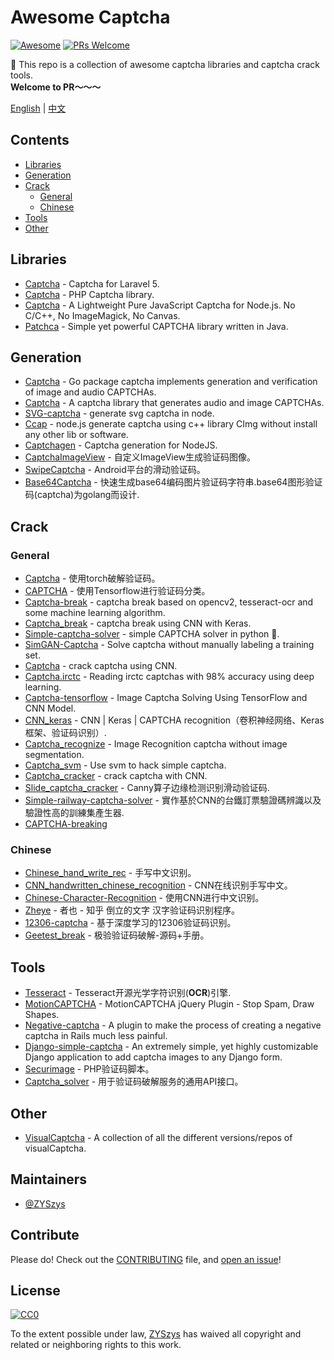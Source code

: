 # Awesome Captcha
[![Awesome](https://awesome.re/badge.svg)](https://awesome.re)
[![PRs Welcome](https://img.shields.io/badge/PRs-welcome-brightgreen.svg?style=flat-square)](http://makeapullrequest.com)

:triangular_flag_on_post:  This repo is a collection of awesome captcha libraries and captcha crack tools.  
**Welcome to PR～～～**

[English](README.md) | [中文](README-zh.md)

## Contents

- [Libraries](#libraries)
- [Generation](#generation)
- [Crack](#crack)
    - [General](#general)
    - [Chinese](#chinese)
- [Tools](#tools)
- [Other](#other)


## Libraries

- [Captcha](https://github.com/mewebstudio/captcha) - Captcha for Laravel 5.
- [Captcha](https://github.com/Gregwar/Captcha) - PHP Captcha library.
- [Captcha](https://github.com/trekjs/captcha) - A Lightweight Pure JavaScript Captcha for Node.js. No C/C++, No ImageMagick, No Canvas.
- [Patchca](https://github.com/pusuo/patchca) - Simple yet powerful CAPTCHA library written in Java.


## Generation
- [Captcha](https://github.com/dchest/captcha) - Go package captcha implements generation and verification of image and audio CAPTCHAs.
- [Captcha](https://github.com/lepture/captcha) - A captcha library that generates audio and image CAPTCHAs.
- [SVG-captcha](https://github.com/lemonce/svg-captcha) - generate svg captcha in node.
- [Ccap](https://github.com/DoubleSpout/ccap) - node.js generate captcha using c++ library CImg without install any other lib or software.
- [Captchagen](https://github.com/contra/captchagen) - Captcha generation for NodeJS.
- [CaptchaImageView](https://github.com/jineshfrancs/CaptchaImageView) - 自定义ImageView生成验证码图像。
- [SwipeCaptcha](https://github.com/mcxtzhang/SwipeCaptcha) - Android平台的滑动验证码。
- [Base64Captcha](https://github.com/mojocn/base64Captcha) - 快速生成base64编码图片验证码字符串.base64图形验证码(captcha)为golang而设计.


## Crack

### General
- [Captcha](https://github.com/arunpatala/captcha) - 使用torch破解验证码。
- [CAPTCHA](https://github.com/zakizhou/CAPTCHA) - 使用Tensorflow进行验证码分类。
- [Captcha-break](https://github.com/nladuo/captcha-break) - captcha break based on opencv2, tesseract-ocr and some machine learning algorithm.
- [Captcha_break](https://github.com/ypwhs/captcha_break) - captcha break using CNN with Keras.
- [Simple-captcha-solver](https://github.com/ptigas/simple-captcha-solver) - simple CAPTCHA solver in python 🐍.
- [SimGAN-Captcha](https://github.com/rickyhan/SimGAN-Captcha) - Solve captcha without manually labeling a training set.
- [Captcha](https://github.com/HLearning/captcha) - crack captcha using CNN.
- [Captcha.irctc](https://github.com/arunpatala/captcha.irctc) - Reading irctc captchas with 98% accuracy using deep learning.
- [Captcha-tensorflow](https://github.com/JackonYang/captcha-tensorflow) - Image Captcha Solving Using TensorFlow and CNN Model.
- [CNN_keras](https://github.com/skyduy/CNN_keras) - CNN | Keras | CAPTCHA recognition（卷积神经网络、Keras框架、验证码识别）.
- [Captcha_recognize](https://github.com/PatrickLib/captcha_recognize) - Image Recognition captcha without image segmentation.
- [Captcha_svm](https://github.com/zhengwh/captcha-svm) - Use svm to hack simple captcha.
- [Captcha_cracker](https://github.com/chxj1992/captcha_cracker) - crack captcha with CNN.
- [Slide_captcha_cracker](https://github.com/chxj1992/slide_captcha_cracker) - Canny算子边缘检测识别滑动验证码.
- [Simple-railway-captcha-solver](https://github.com/JasonLiTW/simple-railway-captcha-solver#english-version) - 實作基於CNN的台鐵訂票驗證碼辨識以及驗證性高的訓練集產生器.
- [CAPTCHA-breaking](https://github.com/lllcho/CAPTCHA-breaking)

### Chinese
- [Chinese_hand_write_rec](https://github.com/burness/tensorflow-101/tree/master/chinese_hand_write_rec/src) - 手写中文识别。
- [CNN_handwritten_chinese_recognition](https://github.com/taosir/cnn_handwritten_chinese_recognition) - CNN在线识别手写中文。
- [Chinese-Character-Recognition](https://github.com/soloice/Chinese-Character-Recognition) - 使用CNN进行中文识别。
- [Zheye](https://github.com/muchrooms/zheye) - 者也 - 知乎 倒立的文字 汉字验证码识别程序。
- [12306-captcha](https://github.com/aaronshan/12306-captcha) - 基于深度学习的12306验证码识别。
- [Geetest_break](https://github.com/FanhuaandLuomu/geetest_break) - 极验验证码破解-源码+手册。


## Tools

- [Tesseract](https://github.com/tesseract-ocr/tesseract) - Tesseract开源光学字符识别(**OCR**)引擎.
- [MotionCAPTCHA](https://github.com/wjcrowcroft/MotionCAPTCHA) - MotionCAPTCHA jQuery Plugin - Stop Spam, Draw Shapes.
- [Negative-captcha](https://github.com/subwindow/negative-captcha) - A plugin to make the process of creating a negative captcha in Rails much less painful.
- [Django-simple-captcha](https://github.com/mbi/django-simple-captcha) - An extremely simple, yet highly customizable Django application to add captcha images to any Django form.
- [Securimage](https://github.com/dapphp/securimage) - PHP验证码脚本。
- [Captcha_solver](https://github.com/lorien/captcha_solver) - 用于验证码破解服务的通用API接口。

## Other

- [VisualCaptcha](https://github.com/emotionLoop/visualCaptcha) - A collection of all the different versions/repos of visualCaptcha.


## Maintainers

- [@ZYSzys](https://github.com/ZYSzys)


## Contribute

Please do! Check out the [CONTRIBUTING](CONTRIBUTING.md) file, and [open an issue](https://github.com/ZYSzys/awesome-captcha/issues/new)!


## License

[![CC0](http://mirrors.creativecommons.org/presskit/buttons/88x31/svg/cc-zero.svg)](https://creativecommons.org/publicdomain/zero/1.0/)

To the extent possible under law, [ZYSzys](https://github.com/ZYSzys) has waived all copyright and related or neighboring rights to this work.
